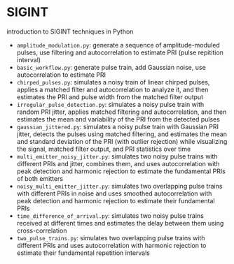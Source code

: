 # SIGINT
introduction to SIGINT techniques in Python

- `amplitude_modulation.py`: generate a sequence of amplitude-moduled pulses, use filtering and autocorrelation to estimate PRI (pulse repitition interval)
- `basic_workflow.py`: generate pulse train, add Gaussian noise, use autocorrelation to estimate PRI
- `chirped_pulses.py`: simulates a noisy train of linear chirped pulses, applies a matched filter and autocorrelation to analyze it, and then estimates the PRI and pulse width from the matched filter output
- `irregular_pulse_detection.py`: simulates a noisy pulse train with random PRI jitter, applies matched filtering and autocorrelation, and then estimates the mean and variability of the PRI from the detected pulses
- `gaussian_jittered.py`: simulates a noisy pulse train with Gaussian PRI jitter, detects the pulses using matched filtering, and estimates the mean and standard deviation of the PRI (with outlier rejection) while visualizing the signal, matched filter output, and PRI statistics over time
- `multi_emitter_noisy_jitter.py`: simulates two noisy pulse trains with different PRIs and jitter, combines them, and uses autocorrelation with peak detection and harmonic rejection to estimate the fundamental PRIs of both emitters
- `noisy_multi_emitter_jitter.py`: simulates two overlapping pulse trains with different PRIs in noise and uses smoothed autocorrelation with peak detection and harmonic rejection to estimate their fundamental PRIs
- `time_difference_of_arrival.py`: simulates two noisy pulse trains received at different times and estimates the delay between them using cross-correlation
- `two_pulse_trains.py`: simulates two overlapping pulse trains with different PRIs and uses autocorrelation with harmonic rejection to estimate their fundamental repetition intervals
